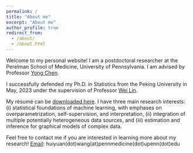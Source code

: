 ```yaml
---
permalink: /
title: "About me"
excerpt: "About me"
author_profile: true
redirect_from: 
  - /about/
  - /about.html
---
```

Welcome to my personal website! I am a postdoctoral researcher at the Perelman School of Medicine, University of Pennsylvania. I am advised by Professor [Yong Chen](https://penncil.med.upenn.edu/about-pi/).

I successfully defended my Ph.D. in Statistics from the Peking University in May, 2023 under the supervision of Professor [Wei Lin](https://www.math.pku.edu.cn/teachers/linw/).

My résumé can be [downloaded here](https://huiyuan-wang.github.io/files/cv.pdf).
I have three main research interests: (i) statistical foundations of machine learning, with emphases on overparametrization, self-supervision, and interpretation, (ii) integration of multiple potentially heterogeneous data sources, and (iii) estimation and inference for graphical models of complex data. 

Feel free to contact me if you are interested in learning more about my research! [Email](mailto:Huiyuan.Wang@Pennmedicine.upenn.edu): huiyuan(dot)wang(at)pennmedicine(dot)upenn(dot)edu




